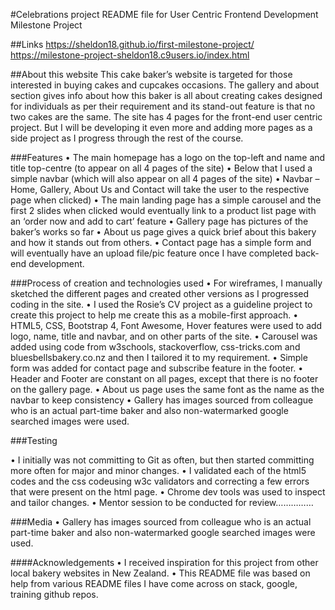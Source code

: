 #Celebrations project
README file for User Centric Frontend Development Milestone Project

##Links
https://sheldon18.github.io/first-milestone-project/
https://milestone-project-sheldon18.c9users.io/index.html

##About this website
This cake baker’s website is targeted for those interested in buying cakes and cupcakes occasions. The gallery and about section gives info about how this baker is all about creating cakes designed for individuals as per their requirement and its stand-out feature is that no two cakes are the same. The site has 4 pages for the front-end user centric project. But I will be developing it even more and adding more pages as a side project as I progress through the rest of the course.

###Features
•	The main homepage has a logo on the top-left and name and title top-centre (to appear on all 4 pages of the site)
•	Below that I used a simple navbar (which will also appear on all 4 pages of the site)
•	Navbar – Home, Gallery, About Us and Contact will take the user to the respective page when clicked)
•	The main landing page has a simple carousel and the first 2 slides when clicked would eventually link to a product list page with an ‘order now and add to cart’ feature
•	Gallery page has pictures of the baker’s works so far
•	About us page gives a quick brief about this bakery and how it stands out from others.
•	Contact page has a simple form and will eventually have an upload file/pic feature once I have completed back-end development.

###Process of creation and technologies used
•	For wireframes, I manually sketched the different pages and created other versions as I progressed coding in the site.
•	I used the Rosie’s CV project as a guideline project to create this project to help me create this as a mobile-first approach.
•	HTML5, CSS, Bootstrap 4, Font Awesome, Hover features were used to add logo, name, title and navbar, and on other parts of the site.
•	Carousel was added using code from w3schools, stackoverflow, css-tricks.com and bluesbellsbakery.co.nz and then I tailored it to my requirement.
•	Simple form was added for contact page and subscribe feature in the footer.
•	Header and Footer are constant on all pages, except that there is no footer on the gallery page.
•	About us page uses the same font as the name as the navbar to keep consistency
•	Gallery has images sourced from colleague who is an actual part-time baker and also non-watermarked google searched images were used.

###Testing

•	I initially was not committing to Git as often, but then started committing more often for major and minor changes.
•	I validated each of the html5 codes and the css codeusing w3c validators and correcting a few errors that were present on the html page.
•	Chrome dev tools was used to inspect and tailor changes.
•	Mentor session to be conducted for review……………

###Media
•	Gallery has images sourced from colleague who is an actual part-time baker and also non-watermarked google searched images were used.

####Acknowledgements
•	I received inspiration for this project from other local bakery websites in New Zealand.
•	This README file was based on help from various README files I have come across on stack, google, training github repos.
